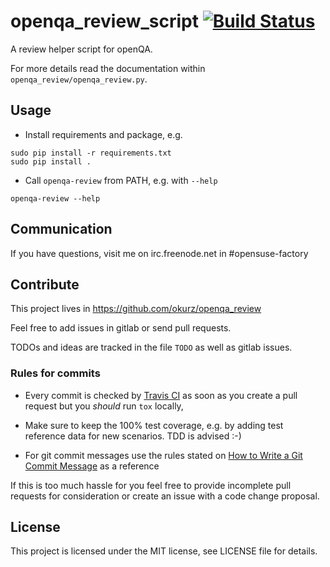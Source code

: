 # openqa_review_script [![Build Status](https://travis-ci.org/okurz/openqa_review.svg?branch=master)](https://travis-ci.org/okurz/openqa_review)

A review helper script for openQA.

For more details read the documentation within `openqa_review/openqa_review.py`.

## Usage

* Install requirements and package, e.g.

```
sudo pip install -r requirements.txt
sudo pip install .
```

* Call `openqa-review` from PATH, e.g. with `--help`

```
openqa-review --help
```

## Communication

If you have questions, visit me on irc.freenode.net in #opensuse-factory


## Contribute

This project lives in https://github.com/okurz/openqa_review

Feel free to add issues in gitlab or send pull requests.

TODOs and ideas are tracked in the file `TODO` as well as gitlab issues.

### Rules for commits

* Every commit is checked by [Travis CI](https://travis-ci.org/travis) as soon as
  you create a pull request but you *should* run `tox` locally,

* Make sure to keep the 100% test coverage, e.g. by adding test reference data
  for new scenarios. TDD is advised :-)

* For git commit messages use the rules stated on
  [How to Write a Git Commit Message](http://chris.beams.io/posts/git-commit/) as
  a reference

If this is too much hassle for you feel free to provide incomplete pull
requests for consideration or create an issue with a code change proposal.

## License

This project is licensed under the MIT license, see LICENSE file for details.
